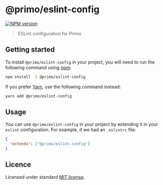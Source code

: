 # @primo/eslint-config

[![NPM version](https://badgen.net/npm/v/@primo/eslint-config)](https://www.npmjs.org/package/@primo/eslint-config)

> ESLint configuration for Primo

## Getting started

To install `@primo/eslint-config` in your project, you will need to run the
following command using [npm](https://www.npmjs.com/):

```bash
npm install -S @primo/eslint-config
```

If you prefer [Yarn](https://yarnpkg.com/en/), use the following command
instead:

```bash
yarn add @primo/eslint-config
```

## Usage

You can use `@primo/eslint-config` in your project by extending it in your
`eslint` configuration. For example, if we had an `.eslintrc` file:

```json
{
  "extends": ["@primo/eslint-config"]
}
```

## Licence

Licensed under standard
[MIT license](https://github.com/primo-design-system/primo/blob/main/LICENSE).
